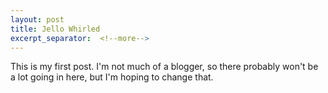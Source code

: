 ```yaml
---
layout: post
title: Jello Whirled
excerpt_separator:  <!--more-->
---
```


<p class="message">
This is my first post. I'm not much of a blogger, so there probably won't be a lot going in here, but I'm hoping to change that.
</p>
